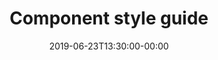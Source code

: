 ---
title: "Component style guide"
date: 2019-06-23T13:30:00-00:00
description: "Component style guide"
---